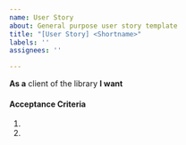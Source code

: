 ```yaml
---
name: User Story
about: General purpose user story template
title: "[User Story] <Shortname>"
labels: ''
assignees: ''

---
```


**As a** client of the library
**I want**

#### Acceptance Criteria

1.
1.
